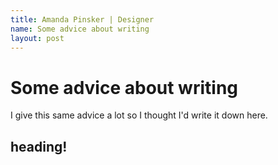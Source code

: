 ```yaml
---
title: Amanda Pinsker | Designer
name: Some advice about writing
layout: post
---
```


# Some advice about writing

I give this same advice a lot so I thought I'd write it down here.

## heading!
